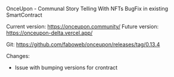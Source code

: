 OnceUpon - Communal Story Telling With NFTs
BugFix in existing SmartContract

Current version: https://onceupon.community/
Future version: https://onceupon-delta.vercel.app/

Git: https://github.com/faboweb/onceupon/releases/tag/0.13.4

Changes:

- Issue with bumping versions for crontract
